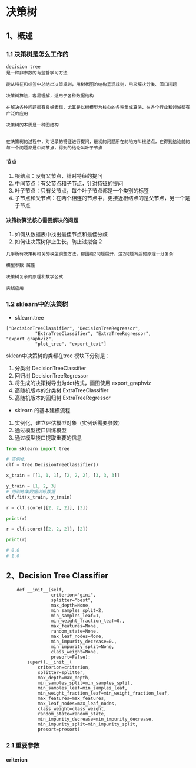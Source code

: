 # 决策树

## 1、概述

### 1.1 决策树是怎么工作的

```
decision tree
是一种非参数的有监督学习方法

能从特征和标签中总结出决策规则，用树状图的结构呈现规则，用来解决分类、回归问题

决策树算法，容易理解，适用于各种数据结构

在解决各种问题都有良好表现，尤其是以树模型为核心的各种集成算法，在各个行业和领域都有广泛的应用

决策树的本质是一种图结构


在决策树的过程中，对记录的特征进行提问，最初的问题所在的地方叫根结点，在得到结论前的每一个问题都是中间节点，得到的结论叫叶子节点
```

#### 节点

1. 根结点：没有父节点，针对特征的提问
1. 中间节点：有父节点和子节点，针对特征的提问
1. 叶子节点：只有父节点，每个叶子节点都是一个类别的标签
1. 子节点和父节点：在两个相连的节点中，更接近根结点的是父节点，另一个是子节点

#### 决策树算法核心需要解决的问题

1. 如何从数据表中找出最佳节点和最佳分歧
1. 如何让决策树停止生长，防止过拟合
2


```
几乎所有决策树相关的模型调整方法，都围绕2问题展开，这2问题背后的原理十分复杂

模型参数 属性

决策树复杂的原理和数学公式

实践应用
```



### 1.2 sklearn中的决策树
- sklearn.tree

```
["DecisionTreeClassifier", "DecisionTreeRegressor",
           "ExtraTreeClassifier", "ExtraTreeRegressor", "export_graphviz",
           "plot_tree", "export_text"]
```

sklean中决策树的类都在tree 模块下分别是：
1. 分类树 DecisionTreeClassifier
2. 回归树 DecisionTreeRegressor
3. 将生成的决策树导出为dot格式，画图使用 export_graphviz
4. 高随机版本的分类树 ExtraTreeClassifier
5. 高随机版本的回归树 ExtraTreeRegressor



- sklearn 的基本建模流程

1. 实例化，建立评估模型对象（实例话需要参数）
2. 通过模型接口训练模型
3. 通过模型接口提取重要的信息


```python
from sklearn import tree

# 实例化
clf = tree.DecisionTreeClassifier()

x_train = [[1, 1, 1], [2, 2, 2], [3, 3, 3]]

y_train = [1, 2, 3]
# 用训练集数据训练数据
clf.fit(x_train, y_train)

r = clf.score([[2, 2, 2]], [3])

print(r)

r = clf.score([[2, 2, 2]], [2])

print(r)

# 0.0
# 1.0

```
## 2、Decision Tree Classifier

```
    def __init__(self,
                 criterion="gini",
                 splitter="best",
                 max_depth=None,
                 min_samples_split=2,
                 min_samples_leaf=1,
                 min_weight_fraction_leaf=0.,
                 max_features=None,
                 random_state=None,
                 max_leaf_nodes=None,
                 min_impurity_decrease=0.,
                 min_impurity_split=None,
                 class_weight=None,
                 presort=False):
        super().__init__(
            criterion=criterion,
            splitter=splitter,
            max_depth=max_depth,
            min_samples_split=min_samples_split,
            min_samples_leaf=min_samples_leaf,
            min_weight_fraction_leaf=min_weight_fraction_leaf,
            max_features=max_features,
            max_leaf_nodes=max_leaf_nodes,
            class_weight=class_weight,
            random_state=random_state,
            min_impurity_decrease=min_impurity_decrease,
            min_impurity_split=min_impurity_split,
            presort=presort)
```
### 2.1 重要参数

#### criterion
